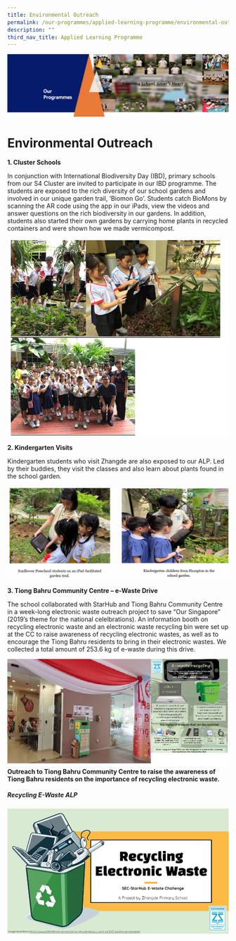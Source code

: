 ```yaml
---
title: Environmental Outreach
permalink: /our-programmes/applied-learning-programme/environmental-outreach/
description: ""
third_nav_title: Applied Learning Programme
---
```


![](/images/OurProgrammes1.png)

Environmental Outreach
======================

<b>1\. Cluster Schools</b>

  

In conjunction with International Biodiversity Day (IBD), primary schools from our S4 Cluster are invited to participate in our IBD programme. The students are exposed to the rich diversity of our school gardens and involved in our unique garden trail, ‘Biomon Go’. Students catch BioMons by scanning the AR code using the app in our iPads, view the videos and answer questions on the rich biodiversity in our gardens. In addition, students also started their own gardens by carrying home plants in recycled containers and were shown how we made vermicompost.

![](/images/Environmental%20Outreach.png)

<b>2\. Kindergarten Visits</b>

  

Kindergarten students who visit Zhangde are also exposed to our ALP. Led by their buddies, they visit the classes and also learn about plants found in the school garden.

![](/images/Environmental%20Outreach2.png)

<b>3\. Tiong Bahru Community Centre – e-Waste Drive</b>

  

The school collaborated with StarHub and Tiong Bahru Community Centre in a week-long electronic waste outreach project to save “Our Singapore” (2019’s theme for the national celelbrations). An information booth on recycling electronic waste and an electronic waste recycling bin were set up at the CC to raise awareness of recycling electronic wastes, as well as to encourage the Tiong Bahru residents to bring in their electronic wastes. We collected a total amount of 253.6 kg of e-waste during this drive.

![](/images/Environmental%20Outreach3.png)
<b>Outreach to Tiong Bahru Community Centre to raise the awareness of Tiong Bahru residents on the importance of recycling electronic waste.</b>


##### **Recycling E-Waste ALP**

![](/images/Recycling.gif)